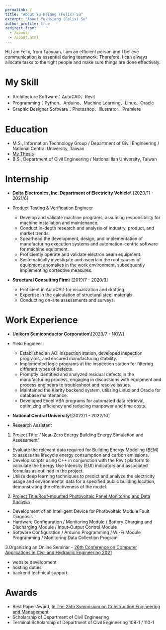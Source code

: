 ```yaml
---
permalink: /
title: "About Yu-Hsiang (Felix) Su"
excerpt: "About Yu-Hsiang (Felix) Su"
author_profile: true
redirect_from: 
  - /about/
  - /about.html
---
```

Hi,I am Felix, from Taoyuan. 
I am an efficient person and I believe communication is essential during teamwork. Therefore, I can always allocate tasks to the right people and make sure things are done effectively.

My Skill
======
* Architecture Software：AutoCAD、Revit
* Programming：Python、Arduino、Machine Learning、Linux、Oracle 
* Graphic Designer Software：Photoshop、Illustrator、Premiere

Education
======
* M.S., Information Technology Group / Department of Civil Engineering / National Central University, Taiwan
* [My Thesis](https://hdl.handle.net/11296/w42vdm) 
* B.S., Department of Civil Engineering / National Ilan University, Taiwan


Internship
======
* **Delta Electronics, Inc. Department of Electricity Vehicle**\\ [2020/11 - 2021/6]
* Product Testing & Verification Engineer
  * Develop and validate machine programs, assuming responsibility for machine installation and maintenance.
  * Conduct in-depth research and analysis of industry, product, and market trends.
  * Spearhead the development, design, and implementation of manufacturing execution systems and automation-centric software for machine equipment.
  * Proficiently operate and validate electron beam equipment.
  * Systematically investigate and ascertain the root causes of equipment anomalies in the work environment, subsequently implementing corrective measures.
  
* **Structural Consulting Firm**\\ [2019/7 - 2020/3] 
  * Proficient in AutoCAD for visualization and drafting.
  * Expertise in the calculation of structural steel materials.
  * Conducting on-site assessments and surveys.

Work Experience
======
* **Unikorn Semiconductor Corporation**\\[2023/7 - NOW]
* Yield Engineer
  * Established an AOI inspection station, developed inspection programs, and ensured manufacturing stability.
  * Implemented logic programs at the inspection station for filtering different types of defects.
  * Promptly identified and analyzed residual defects in the manufacturing process, engaging in discussions with equipment and process engineers to troubleshoot and resolve issues.
  * Maintained the Klarity backend system, utilizing Linux and Oracle for database maintenance.
  * Developed Excel VBA programs for automated data retrieval, optimizing efficiency and reducing manpower and time costs.
 
  
* **National Central University**\\[2022/1 - 2022/10] 
* Research Assistant
1. Project Title: "Near-Zero Energy Building Energy Simulation and Assessment"
  * Evaluate the relevant data required for Building Energy Modeling (BEM) to assess the lifecycle energy consumption and carbon emissions.
  * Develop scripts using C++ in conjunction with the Revit platform to calculate the Energy Use Intensity (EUI) indicators and associated formulas as outlined in the project.
  * Utilize deep learning techniques to predict and analyze the electricity usage and environmental data for a specified public building location, demonstrating the effectiveness of the model.
    
2. [Project Title:Roof-mounted Photovoltaic Panel Monitoring and Data Analysis](http://www.ciche.org.tw/wordpress/wp-content/uploads/2022/05/DB4901-P004-%E5%B1%8B%E9%A0%82%E5%9E%8B%E5%A4%AA%E9%99%BD%E8%83%BD%E6%9D%BF.pdf)
  * Development of an Intelligent Device for Photovoltaic Module Fault Diagnosis
  * Hardware Configuration / Monitoring Module / Battery Charging and Discharging Module / Input-Output Control Module
  * Software Configuration / Arduino Programming / Wi-Fi Module Programming / Monitoring Data Collection Program

3.Organizing an Online Seminar - [26th Conference on Computer Applications in Civil and Hydraulic Engineering 2021](https://sites.google.com/view/ccache2021/home)
  * website development
  * hosting duties
  * backend technical support.



Awards
======
* Best Paper Award, [In The 25th Symposium on Construction Engineering and Management](https://sites.google.com/g.ntu.edu.tw/scem-2021/%E5%BE%97%E7%8D%8E%E5%90%8D%E5%96%AE-list-of-paper-award?authuser=0)
* Scholarship of Department of Civil Engineering
* Terminal Scholarship of Department of Civil Engineering 109-1 / 110-1






